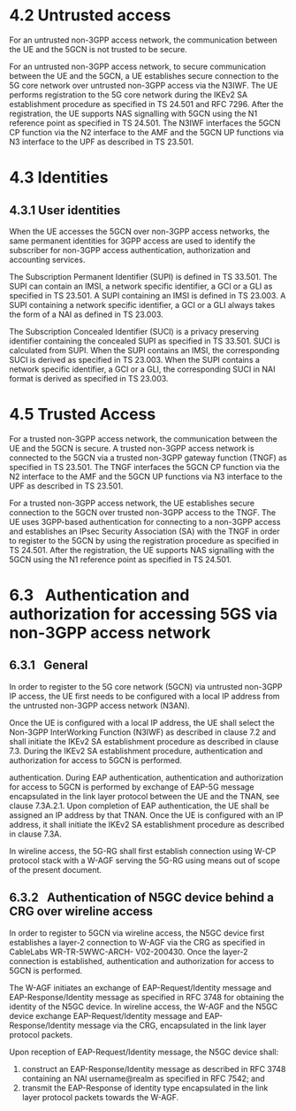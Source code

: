 # 4.2 Untrusted access
For an untrusted non-3GPP access network, the communication between the UE and the 5GCN is not trusted to be secure.

For an untrusted non-3GPP access network, to secure communication between the UE and the 5GCN, a UE establishes secure connection to the 5G core network over untrusted non-3GPP access via the N3IWF. The UE performs registration to the 5G core network during the IKEv2 SA establishment procedure as specified in TS 24.501 and RFC 7296. After the registration, the UE supports NAS signalling with 5GCN using the N1 reference point as specified in TS 24.501. The N3IWF interfaces the 5GCN CP function via the N2 interface to the AMF and the 5GCN UP functions via N3 interface to the UPF as described in TS 23.501.
# 4.3 Identities
## 4.3.1 User identities
When the UE accesses the 5GCN over non-3GPP access networks, the same permanent identities for 3GPP access are used to identify the subscriber for non-3GPP access authentication, authorization and accounting services.

The Subscription Permanent Identifier (SUPI) is defined in TS 33.501. The SUPI can contain an IMSI, a network specific identifier, a GCI or a GLI as specified in TS 23.501. A SUPI containing an IMSI is defined in TS 23.003. A SUPI containing a network specific identifier, a GCI or a GLI always takes the form of a NAI as defined in TS 23.003.

The Subscription Concealed Identifier (SUCI) is a privacy preserving identifier containing the concealed SUPI as specified in TS 33.501. SUCI is calculated from SUPI. When the SUPI contains an IMSI, the corresponding SUCI is derived as specified in TS 23.003. When the SUPI contains a network specific identifier, a GCI or a GLI, the corresponding SUCI in NAI format is derived as specified in TS 23.003.
# 4.5 Trusted Access
For a trusted non-3GPP access network, the communication between the UE and the 5GCN is secure. A trusted non-3GPP access network is connected to the 5GCN via a trusted non-3GPP gateway function (TNGF) as specified in TS 23.501. The TNGF interfaces the 5GCN CP function via the N2 interface to the AMF and the 5GCN UP functions via N3 interface to the UPF as described in TS 23.501.

For a trusted non-3GPP access network, the UE establishes secure connection to the 5GCN over trusted non-3GPP access to the TNGF. The UE uses 3GPP-based authentication for connecting to a non-3GPP access and establishes an IPsec Security Association (SA) with the TNGF in order to register to the 5GCN by using the registration procedure as specified in TS 24.501. After the registration, the UE supports NAS signalling with the 5GCN using the N1 reference point as specified in TS 24.501.
# 6.3  Authentication and authorization for accessing 5GS via non-3GPP access network
## 6.3.1  General
In order to register to the 5G core network (5GCN) via untrusted non-3GPP IP access, the UE first needs to be configured with a local IP address from the untrusted non-3GPP access network (N3AN).

Once the UE is configured with a local IP address, the UE shall select the Non-3GPP InterWorking Function (N3IWF) as described in clause 7.2 and shall initiate the IKEv2 SA establishment procedure as described in clause 7.3. During the IKEv2 SA establishment procedure, authentication and authorization for access to 5GCN is performed.

authentication. During EAP authentication, authentication and authorization for access to 5GCN is performed by exchange of EAP-5G message encapsulated in the link layer protocol between the UE and the TNAN, see clause 7.3A.2.1. Upon completion of EAP authentication, the UE shall be assigned an IP address by that TNAN. Once the UE is configured with an IP address, it shall initiate the IKEv2 SA establishment procedure as described in clause 7.3A.

In wireline access, the 5G-RG shall first establish connection using W-CP protocol stack with a W-AGF serving the 5G-RG using means out of scope of the present document.
## 6.3.2  Authentication of N5GC device behind a CRG over wireline access
In order to register to 5GCN via wireline access, the N5GC device first establishes a layer-2 connection to W-AGF via the CRG as specified in CableLabs WR-TR-5WWC-ARCH- V02-200430. Once the layer-2 connection is established, authentication and authorization for access to 5GCN is performed.

The W-AGF initiates an exchange of EAP-Request/Identity message and EAP-Response/Identity message as specified in RFC 3748 for obtaining the identity of the N5GC device. In wireline access, the W-AGF and the N5GC device exchange EAP-Request/Identity message and EAP-Response/Identity message via the CRG, encapsulated in the link layer protocol packets.

Upon reception of EAP-Request/Identity message, the N5GC device shall:
1. construct an EAP-Response/Identity message as described in RFC 3748 containing an NAI username@realm as specified in RFC 7542; and
2. transmit the EAP-Response of identity type encapsulated in the link layer protocol packets towards the W-AGF.